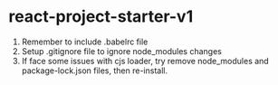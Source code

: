 # react-project-starter-v1
1. Remember to include .babelrc file
2. Setup .gitignore file to ignore node_modules changes
3. If face some issues with cjs loader, try remove node_modules and package-lock.json files, then re-install.
